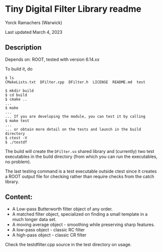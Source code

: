 # Tiny Digital Filter Library readme


Yorck Ramachers (Warwick)

Last updated March 4, 2023

## Description

Depends on: ROOT, tested with version 6.14.xx

To build it, do

``` console
$ ls
CMakeLists.txt  DFilter.cpp  DFilter.h  LICENSE  README.md  test

$ mkdir build
$ cd build
$ cmake ..
...
$ make
...
... If you are developing the module, you can test it by calling
$ make test
...
... or obtain more detail on the tests and launch in the build directory
$ ctest -V
$ ./testdf
```

The build will create the `DFilter.so` shared library and (currently)
two test executables in the build directory (from which you can run
the executables, no problem).

The last testing command is a test executable outside
ctest since it creates a ROOT output file for checking
rather than require checks from the catch library.

## Content:
- A Low-pass Butterworth filter object of any order.
- A matched filter object, specialized on finding a small template in a much longer data set.
- A moving average object - smoothing while preserving sharp features.
- A low-pass object - classic RC filter
- A high-pass object - classic CR filter

Check the testdfilter.cpp source in the test directory on usage.
